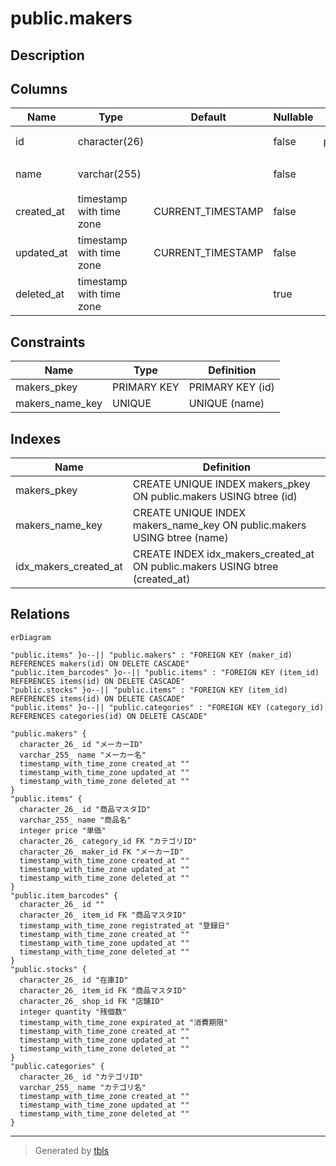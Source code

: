 # public.makers

## Description

## Columns

| Name       | Type                     | Default           | Nullable | Children                        | Comment    |
| ---------- | ------------------------ | ----------------- | -------- | ------------------------------- | ---------- |
| id         | character(26)            |                   | false    | [public.items](public.items.md) | メーカーID     |
| name       | varchar(255)             |                   | false    |                                 | メーカー名      |
| created_at | timestamp with time zone | CURRENT_TIMESTAMP | false    |                                 |            |
| updated_at | timestamp with time zone | CURRENT_TIMESTAMP | false    |                                 |            |
| deleted_at | timestamp with time zone |                   | true     |                                 |            |

## Constraints

| Name            | Type        | Definition       |
| --------------- | ----------- | ---------------- |
| makers_pkey     | PRIMARY KEY | PRIMARY KEY (id) |
| makers_name_key | UNIQUE      | UNIQUE (name)    |

## Indexes

| Name                  | Definition                                                                   |
| --------------------- | ---------------------------------------------------------------------------- |
| makers_pkey           | CREATE UNIQUE INDEX makers_pkey ON public.makers USING btree (id)            |
| makers_name_key       | CREATE UNIQUE INDEX makers_name_key ON public.makers USING btree (name)      |
| idx_makers_created_at | CREATE INDEX idx_makers_created_at ON public.makers USING btree (created_at) |

## Relations

```mermaid
erDiagram

"public.items" }o--|| "public.makers" : "FOREIGN KEY (maker_id) REFERENCES makers(id) ON DELETE CASCADE"
"public.item_barcodes" }o--|| "public.items" : "FOREIGN KEY (item_id) REFERENCES items(id) ON DELETE CASCADE"
"public.stocks" }o--|| "public.items" : "FOREIGN KEY (item_id) REFERENCES items(id) ON DELETE CASCADE"
"public.items" }o--|| "public.categories" : "FOREIGN KEY (category_id) REFERENCES categories(id) ON DELETE CASCADE"

"public.makers" {
  character_26_ id "メーカーID"
  varchar_255_ name "メーカー名"
  timestamp_with_time_zone created_at ""
  timestamp_with_time_zone updated_at ""
  timestamp_with_time_zone deleted_at ""
}
"public.items" {
  character_26_ id "商品マスタID"
  varchar_255_ name "商品名"
  integer price "単価"
  character_26_ category_id FK "カテゴリID"
  character_26_ maker_id FK "メーカーID"
  timestamp_with_time_zone created_at ""
  timestamp_with_time_zone updated_at ""
  timestamp_with_time_zone deleted_at ""
}
"public.item_barcodes" {
  character_26_ id ""
  character_26_ item_id FK "商品マスタID"
  timestamp_with_time_zone registrated_at "登録日"
  timestamp_with_time_zone created_at ""
  timestamp_with_time_zone updated_at ""
  timestamp_with_time_zone deleted_at ""
}
"public.stocks" {
  character_26_ id "在庫ID"
  character_26_ item_id FK "商品マスタID"
  character_26_ shop_id FK "店舗ID"
  integer quantity "残個数"
  timestamp_with_time_zone expirated_at "消費期限"
  timestamp_with_time_zone created_at ""
  timestamp_with_time_zone updated_at ""
  timestamp_with_time_zone deleted_at ""
}
"public.categories" {
  character_26_ id "カテゴリID"
  varchar_255_ name "カテゴリ名"
  timestamp_with_time_zone created_at ""
  timestamp_with_time_zone updated_at ""
  timestamp_with_time_zone deleted_at ""
}
```

---

> Generated by [tbls](https://github.com/k1LoW/tbls)
